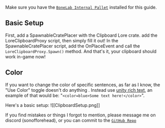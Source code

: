 Make sure you have the [`BoneLab Internal Pallet`](https://cdn.discordapp.com/attachments/1029149396056686602/1192579758903545897/BONELAB_Internal_Pallet.unitypackage?ex=66579d73&is=66564bf3&hm=46fe3caf382d52d955cdbc82044bc59a5dc494305217924ecf88548df081128e&) installed for this guide.
## Basic Setup
First, add a SpawnableCratePlacer with the Clipboard Lore crate. add the LoreClipboardProxy script, then simply fill it out! In the SpawnableCratePlacer script, add the OnPlaceEvent and call the `LoreClipboardProxy.Spawn()` method. And that's it, your clipboard should work in-game now!
## Color
If you want to change the color of specific sentences, as far as I know, the "Use Color" toggle doesn't do anything . Instead use [unity rich text](https://docs.unity3d.com/Packages/com.unity.ugui@1.0/manual/StyledText.html), an example of that would be: "`<color=blue>Some text here!</color>`".

Here's a basic setup:
![[ClipboardSetup.png]]

If you find mistakes or things I forgot to mention, please message me on discord (sonofforehead), or you can commit to the [``GitHub Repo``](https://github.com/Lava-Pals/bl-unofficial-docs)